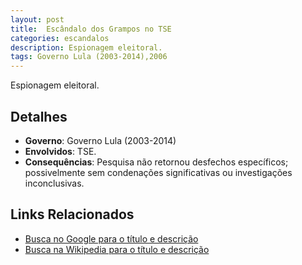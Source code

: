 ```yaml
---
layout: post
title:  Escândalo dos Grampos no TSE
categories: escandalos
description: Espionagem eleitoral.
tags: Governo Lula (2003-2014),2006
---
```


Espionagem eleitoral.

## Detalhes
- **Governo**: Governo Lula (2003-2014)
- **Envolvidos**: TSE.
- **Consequências**: Pesquisa não retornou desfechos específicos; possivelmente sem condenações significativas ou investigações inconclusivas.

## Links Relacionados
- [Busca no Google para o título e descrição](https://www.google.com/search?q=Esc%C3%A2ndalo%20dos%20Grampos%20no%20TSE%20Espionagem%20eleitoral.%20Governo%20Lula%20%282003-2014%29)
- [Busca na Wikipedia para o título e descrição](https://en.wikipedia.org/w/index.php?search=Esc%C3%A2ndalo%20dos%20Grampos%20no%20TSE%20Espionagem%20eleitoral.%20Governo%20Lula%20%282003-2014%29)

